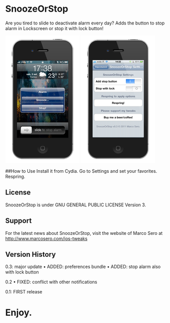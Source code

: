 # SnoozeOrStop
Are you tired to slide to deactivate alarm every day? Adds the button to stop alarm in Lockscreen or stop it with lock button!

![](https://github.com/MarcoSero/SnoozeOrStop/raw/master/iphone.png)
![](https://github.com/MarcoSero/SnoozeOrStop/raw/master/iphone2.png)

##How to Use
Install it from Cydia.
Go to Settings and set your favorites.
Respring.

## License
SnoozeOrStop is under GNU GENERAL PUBLIC LICENSE Version 3.

## Support
For the latest news about SnoozeOrStop, visit the website of Marco Sero at http://www.marcosero.com/ios-tweaks

## Version History
0.3: major update
• ADDED: preferences bundle
• ADDED: stop alarm also with lock button

0.2
• FIXED: conflict with other notifications

0.1: FIRST release

# Enjoy.